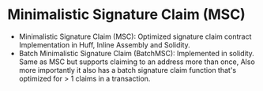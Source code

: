 # Minimalistic Signature Claim (MSC)

- Minimalistic Signature Claim (MSC): Optimized signature claim contract Implementation in Huff, Inline Assembly and Solidity.
- Batch Minimalistic Signature Claim (BatchMSC): Implemented in solidity. Same as MSC but supports claiming to an address more than once, Also more importantly it also has a batch signature claim function that's optimized for > 1 claims in a transaction.
